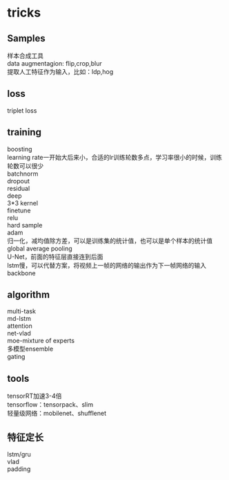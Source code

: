 # tricks
## Samples
样本合成工具<br>
data augmentagion: flip,crop,blur<br>
提取人工特征作为输入，比如：ldp,hog<br>

## loss
triplet loss<br>

## training
boosting<br>
learning rate一开始大后来小，合适的lr训练轮数多点，学习率很小的时候，训练轮数可以很少<br>
batchnorm<br>
dropout<br>
residual<br>
deep<br>
3*3 kernel<br>
finetune<br>
relu<br>
hard sample<br>
adam<br>
归一化，减均值除方差，可以是训练集的统计值，也可以是单个样本的统计值<br>
global average pooling<br>
U-Net，前面的特征层直接连到后面<br>
lstm慢，可以代替方案，将视频上一帧的网络的输出作为下一帧网络的输入<br>
backbone<br>

## algorithm
multi-task<br>
md-lstm<br>
attention<br>
net-vlad<br>
moe-mixture of experts<br>
多模型ensemble<br>
gating<br>

## tools
tensorRT加速3-4倍<br>
tensorflow：tensorpack、slim<br>
轻量级网络：mobilenet、shufflenet<br>

## 特征定长
lstm/gru<br>
vlad<br>
padding<br>

